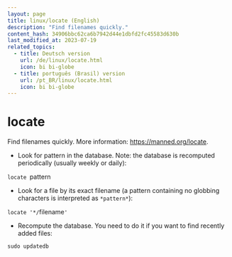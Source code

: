 ```yaml
---
layout: page
title: linux/locate (English)
description: "Find filenames quickly."
content_hash: 34906bbc62ca6b7942d44e1dbfd2fc45583d630b
last_modified_at: 2023-07-19
related_topics:
  - title: Deutsch version
    url: /de/linux/locate.html
    icon: bi bi-globe
  - title: português (Brasil) version
    url: /pt_BR/linux/locate.html
    icon: bi bi-globe
---
```

# locate

Find filenames quickly.
More information: <https://manned.org/locate>.

- Look for pattern in the database. Note: the database is recomputed periodically (usually weekly or daily):

`locate `<span class="tldr-var badge badge-pill bg-dark-lm bg-white-dm text-white-lm text-dark-dm font-weight-bold">pattern</span>

- Look for a file by its exact filename (a pattern containing no globbing characters is interpreted as `*pattern*`):

`locate '*/`<span class="tldr-var badge badge-pill bg-dark-lm bg-white-dm text-white-lm text-dark-dm font-weight-bold">filename</span>`'`

- Recompute the database. You need to do it if you want to find recently added files:

`sudo updatedb`
